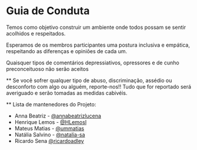 # Guia de Conduta

Temos como objetivo construir um ambiente onde todos possam se sentir acolhidos e respeitados.

Esperamos de os membros participantes uma postura inclusiva e empática, respeitando as diferenças e opiniões de cada um.

Quaisquer tipos de comentários depressiativos, opressores e de cunho preconceituoso não serão aceitos


** Se você sofrer qualquer tipo de abuso, discriminação, assédio ou desconforto com algo ou alguém, reporte-nos!! Tudo que for reportado será averiguado e serão tomadas as medidas cabivéis.

** Lista de mantenedores do Projeto:

- Anna Beatriz - [@annabeatrizlucena](https://github.com/annabeatrizlucena)
- Henrique Lemos - [@HLemosl](https://github.com/HLemosl)
- Mateus Matias  - [@ummatias](https://github.com/ummatias)
- Natália Salvino  - [@natalia-sa](https://github.com/natalia-sa)
- Ricardo Sena [@ricardoadley](https://github.com/ricardoadley)



